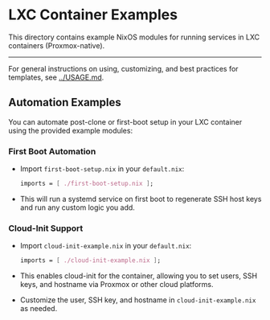 # LXC Container Examples

This directory contains example NixOS modules for running services in LXC containers (Proxmox-native).

---

For general instructions on using, customizing, and best practices for templates, see [../USAGE.md](../USAGE.md).

## Automation Examples

You can automate post-clone or first-boot setup in your LXC container using the provided example modules:

### First Boot Automation

- Import `first-boot-setup.nix` in your `default.nix`:

  ```nix
  imports = [ ./first-boot-setup.nix ];
  ```

- This will run a systemd service on first boot to regenerate SSH host keys and run any custom logic you add.

### Cloud-Init Support

- Import `cloud-init-example.nix` in your `default.nix`:

  ```nix
  imports = [ ./cloud-init-example.nix ];
  ```

- This enables cloud-init for the container, allowing you to set users, SSH keys, and hostname via Proxmox or other cloud platforms.
- Customize the user, SSH key, and hostname in `cloud-init-example.nix` as needed.
